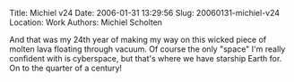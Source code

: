 Title: Michiel v24
Date: 2006-01-31 13:29:56
Slug: 20060131-michiel-v24
Location: Work
Authors: Michiel Scholten

<p>And that was my 24th year of making my way on this wicked piece of molten lava floating through vacuum. Of course the only "space" I'm really confident with is cyberspace, but that's where we have starship Earth for. On to the quarter of a century!</p>